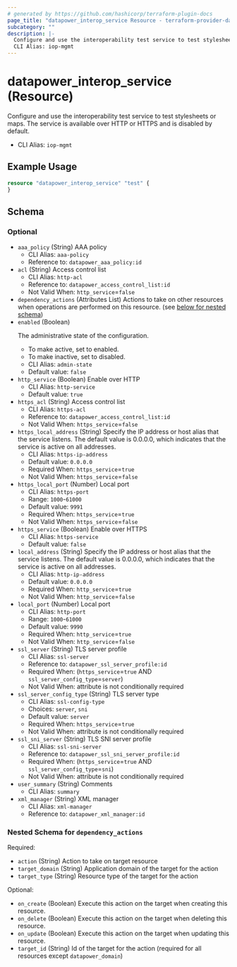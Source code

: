 ```yaml
---
# generated by https://github.com/hashicorp/terraform-plugin-docs
page_title: "datapower_interop_service Resource - terraform-provider-datapower"
subcategory: ""
description: |-
  Configure and use the interoperability test service to test stylesheets or maps. The service is available over HTTP or HTTPS and is disabled by default.
  CLI Alias: iop-mgmt
---
```


# datapower_interop_service (Resource)

Configure and use the interoperability test service to test stylesheets or maps. The service is available over HTTP or HTTPS and is disabled by default.
  - CLI Alias: `iop-mgmt`

## Example Usage

```terraform
resource "datapower_interop_service" "test" {
}
```

<!-- schema generated by tfplugindocs -->
## Schema

### Optional

- `aaa_policy` (String) AAA policy
  - CLI Alias: `aaa-policy`
  - Reference to: `datapower_aaa_policy:id`
- `acl` (String) Access control list
  - CLI Alias: `http-acl`
  - Reference to: `datapower_access_control_list:id`
  - Not Valid When: `http_service`=`false`
- `dependency_actions` (Attributes List) Actions to take on other resources when operations are performed on this resource. (see [below for nested schema](#nestedatt--dependency_actions))
- `enabled` (Boolean) <p>The administrative state of the configuration.</p><ul><li>To make active, set to enabled.</li><li>To make inactive, set to disabled.</li></ul>
  - CLI Alias: `admin-state`
  - Default value: `false`
- `http_service` (Boolean) Enable over HTTP
  - CLI Alias: `http-service`
  - Default value: `true`
- `https_acl` (String) Access control list
  - CLI Alias: `https-acl`
  - Reference to: `datapower_access_control_list:id`
  - Not Valid When: `https_service`=`false`
- `https_local_address` (String) Specify the IP address or host alias that the service listens. The default value is 0.0.0.0, which indicates that the service is active on all addresses.
  - CLI Alias: `https-ip-address`
  - Default value: `0.0.0.0`
  - Required When: `https_service`=`true`
  - Not Valid When: `https_service`=`false`
- `https_local_port` (Number) Local port
  - CLI Alias: `https-port`
  - Range: `1000`-`61000`
  - Default value: `9991`
  - Required When: `https_service`=`true`
  - Not Valid When: `https_service`=`false`
- `https_service` (Boolean) Enable over HTTPS
  - CLI Alias: `https-service`
  - Default value: `false`
- `local_address` (String) Specify the IP address or host alias that the service listens. The default value is 0.0.0.0, which indicates that the service is active on all addresses.
  - CLI Alias: `http-ip-address`
  - Default value: `0.0.0.0`
  - Required When: `http_service`=`true`
  - Not Valid When: `http_service`=`false`
- `local_port` (Number) Local port
  - CLI Alias: `http-port`
  - Range: `1000`-`61000`
  - Default value: `9990`
  - Required When: `http_service`=`true`
  - Not Valid When: `http_service`=`false`
- `ssl_server` (String) TLS server profile
  - CLI Alias: `ssl-server`
  - Reference to: `datapower_ssl_server_profile:id`
  - Required When: (`https_service`=`true` AND `ssl_server_config_type`=`server`)
  - Not Valid When: attribute is not conditionally required
- `ssl_server_config_type` (String) TLS server type
  - CLI Alias: `ssl-config-type`
  - Choices: `server`, `sni`
  - Default value: `server`
  - Required When: `https_service`=`true`
  - Not Valid When: attribute is not conditionally required
- `ssl_sni_server` (String) TLS SNI server profile
  - CLI Alias: `ssl-sni-server`
  - Reference to: `datapower_ssl_sni_server_profile:id`
  - Required When: (`https_service`=`true` AND `ssl_server_config_type`=`sni`)
  - Not Valid When: attribute is not conditionally required
- `user_summary` (String) Comments
  - CLI Alias: `summary`
- `xml_manager` (String) XML manager
  - CLI Alias: `xml-manager`
  - Reference to: `datapower_xml_manager:id`

<a id="nestedatt--dependency_actions"></a>
### Nested Schema for `dependency_actions`

Required:

- `action` (String) Action to take on target resource
- `target_domain` (String) Application domain of the target for the action
- `target_type` (String) Resource type of the target for the action

Optional:

- `on_create` (Boolean) Execute this action on the target when creating this resource.
- `on_delete` (Boolean) Execute this action on the target when deleting this resource.
- `on_update` (Boolean) Execute this action on the target when updating this resource.
- `target_id` (String) Id of the target for the action (required for all resources except `datapower_domain`)
